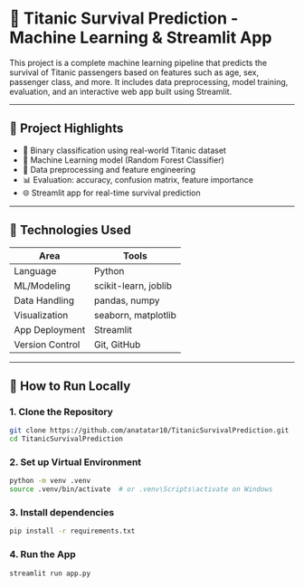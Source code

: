 # 🚢 Titanic Survival Prediction - Machine Learning & Streamlit App

This project is a complete machine learning pipeline that predicts the survival of Titanic passengers based on features such as age, sex, passenger class, and more. It includes data preprocessing, model training, evaluation, and an interactive web app built using Streamlit.

---

## 🌟 Project Highlights

- 🎯 Binary classification using real-world Titanic dataset
- 🤖 Machine Learning model (Random Forest Classifier)
- 🔎 Data preprocessing and feature engineering
- 📊 Evaluation: accuracy, confusion matrix, feature importance
- 🌐 Streamlit app for real-time survival prediction

---

## 🧠 Technologies Used

| Area               | Tools                                      |
|--------------------|---------------------------------------------|
| Language           | Python                                      |
| ML/Modeling        | scikit-learn, joblib                        |
| Data Handling      | pandas, numpy                               |
| Visualization      | seaborn, matplotlib                         |
| App Deployment     | Streamlit                                   |
| Version Control    | Git, GitHub                                 |

---

## 🚀 How to Run Locally

### 1. Clone the Repository
```bash
git clone https://github.com/anatatar10/TitanicSurvivalPrediction.git
cd TitanicSurvivalPrediction
```

### 2. Set up Virtual Environment
```bash
python -m venv .venv
source .venv/bin/activate  # or .venv\Scripts\activate on Windows
```

### 3. Install dependencies
```bash
pip install -r requirements.txt
```

### 4. Run the App
```bash
streamlit run app.py
```

